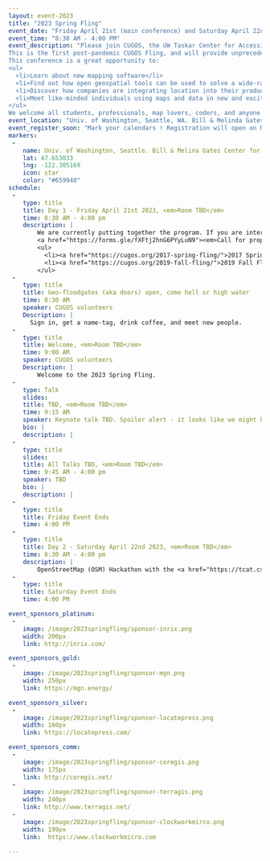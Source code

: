 ```yaml
---
layout: event-2023
title: "2023 Spring Fling"
event_date: "Friday April 21st (main conference) and Saturday April 22nd (OSM Hackathon-OpenSidewalks Project) 2023"
event_time: "8:30 AM - 4:00 PM"
event_description: "Please join CUGOS, the UW Taskar Center for Accessible Technology and local OpenStreetMap community for an exciting two-day meeting on Open Source Geospatial tools, data, and analysis in and beyond the Puget Sound region.
This is the first post-pandemic CUGOS Fling, and will provide unprecedented opportunities for learning about open geospatial software and open data collaboration. The Spring Fling is designed for anyone with an interest in maps, open source software, or open data.
This conference is a great opportunity to:
<ul>
  <li>Learn about new mapping software</li> 
  <li>Find out how open geospatial tools can be used to solve a wide-range of real world problems</li> 
  <li>Discover how companies are integrating location into their products</li> 
  <li>Meet like-minded individuals using maps and data in new and exciting ways</li> 
</ul>
We welcome all students, professionals, map lovers, coders, and anyone with a passion for learning about spatial information.This page is describing the CUGOS part of the conference, note that the Spring Fling is jointly held in the same building and time with the <em>2023 Open the Paths Conference</em>."
event_location: "Univ. of Washington, Seattle, WA. Bill & Melinda Gates Center for CS & Engineering(CSE2)"
event_register_soon: "Mark your calendars ! Registration will open on March 21st 2023"
markers:
 -
    name: Univ. of Washington, Seattle. Bill & Melina Gates Center for CS & Engineering(CSE2)
    lat: 47.653033
    lng: -122.305169
    icon: star
    color: "#659948"
schedule:
 -
    type: title
    title: Day 1 - Friday April 21st 2023, <em>Room TBD</em>
    time: 8:30 AM - 4:00 pm
    description: |
        We are currently putting together the program. If you are interested in giving a presentation head over to our
        <a href="https://forms.gle/fXFtj2hnG6PYyLuN9"><em>Call for proposals</em></a> page. In the event we receive an overwhelming number of submissions, we may add a CUGOS presentation track to Saturday April 22nd (which would run in parallel to the OSM Hackathon-OpenSidewalks Project). The final program will be announced here on March 21st. If in the meantime you are looking for inspiration on what to expect in our program you are welcome to check out the schedules of these previous CUGOS Fling events:
        <ul>
          <li><a href="https://cugos.org/2017-spring-fling/">2017 Spring Fling</a></li> 
          <li><a href="https://cugos.org/2019-fall-fling/">2019 Fall Fling</a></li>
        </ul>
 -
    type: title
    title: Geo-floodgates (aka doors) open, come hell or high water
    time: 8:30 AM
    speaker: CUGOS volunteers  
    Description: |
      Sign in, get a name-tag, drink coffee, and meet new people.
 -
    type: title
    title: Welcome, <em>Room TBD</em>
    time: 9:00 AM
    speaker: CUGOS volunteers
    Description: |
        Welcome to the 2023 Spring Fling.
 -
    type: Talk
    slides: 
    title: TBD, <em>Room TBD</em>
    time: 9:15 AM
    speaker: Keynote talk TBD. Spoiler alert - it looks like we might have <a href="http://blog.cleverelephant.ca">Paul Ramsey</a> on the hook for a keynote presentation.
    bio: |      
    description: |
 -
    type: title
    slides: 
    title: All Talks TBD, <em>Room TBD</em>
    time: 9:45 AM - 4:00 pm
    speaker: TBD
    bio: |      
    description: |
 -
    type: title
    title: Friday Event Ends
    time: 4:00 PM
 -
    type: title
    title: Day 2 - Saturday April 22nd 2023, <em>Room TBD</em>
    time: 8:30 AM - 4:00 pm
    description: |
        OpenStreetMap (OSM) Hackathon with the <a href="https://tcat.cs.washington.edu/opensidewalks-2/">OpenSidewalks Project</a>. More information to be added here soon.
 -
    type: title
    title: Saturday Event Ends
    time: 4:00 PM

event_sponsors_platinum:
 -
    image: /image/2023springfling/sponsor-inrix.png
    width: 200px
    link: http://inrix.com/

event_sponsors_gold:
 -
    image: /image/2023springfling/sponsor-mgn.png
    width: 250px
    link: https://mgn.energy/

event_sponsors_silver:
 -
    image: /image/2023springfling/sponsor-locatepress.png
    width: 160px
    link: https://locatepress.com/

event_sponsors_comm:
 -
    image: /image/2023springfling/sponsor-coregis.png
    width: 175px
    link: http://coregis.net/
 -
    image: /image/2023springfling/sponsor-terragis.png
    width: 240px
    link: http://www.terragis.net/       
 -
    image: /image/2023springfling/sponsor-clockworkmirco.png
    width: 199px
    link:  https://www.clockworkmicro.com

---
```

